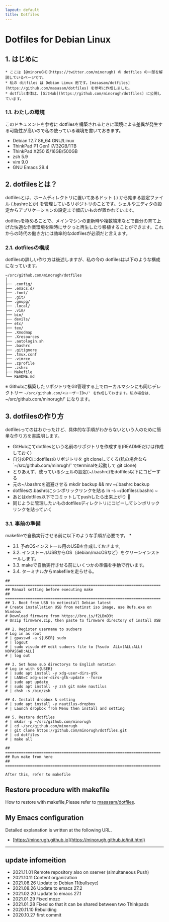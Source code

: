 ```yaml
---
layout: default
title: Dotfiles
---
```


# Dotfiles for Debian Linux

## 1. はじめに
```note
* ここは [@minoruGH](https://twitter.com/minorugh) の dotfiles の一部を解説しているページです。
* 私の ditfiles は Debian Linux 用です。[masasam/dotfiles](https://github.com/masasam/dotfiles) を参考に作成しました。
* dotfils本体は、[GitHub](https://github.com/minorugh/dotfiles) に公開しています。

```
### 1.1. わたしの環境
このドキュメントを参考に dotfilesを構築されるときに環境による差異が発生する可能性が高いので私の使っている環境を書いておきます。

* Debian 12.7  86_64 GNU/Linux
* ThinkPad P1 Gen1 i7/32GB/1TB
* ThinkPad X250 i5/16GB/500GB
* zsh 5.9
* vim 9.0
* GNU Emacs 29.4

## 2. dotfilesとは？
dotfilesとは、ホームディレクトリに置いてあるドット (.) から始まる設定ファイル (.bashrcとか) を管理しているリポジトリのことです。シェルやエディタの設定からアプリケーションの設定まで幅広いものが置かれています。

dotfilesを極めることで、メインマシンの更新時や複数端末などで自分の育て上げた快適な作業環境を瞬時にサクっと再生したり移植することができます。これからの時代の働き方には効率的なdotfilesが必須だと言えます。

### 2.1. dotfilesの構成
dotfilesの詳しい作り方は後述しますが、私の今の dotfilesは以下のような構成になっています。

```codesession
~/src/github.com/minorugh/dotfiles
│
├── .config/
├── .emacs.d/
├── .font/
├── .git/
├── .gnupg/
├── .local/
├── .vim/
├── bin/
├── devils/
├── etc/
├── tex/
├── .Xmodmap
├── .Xresources
├── .autologin.sh
├── .bashrc
├── .gitignore
├── .tmux.conf
├── .vimrce
├── .zprofile
├── .zshrc
├── Makefile
└── README.md

```
※ Githubに構築したリポジトリをGit管理する上でローカルマシンにも同じデレクトリー `~/src/github.com/<ユーザーID>/' を作成しておきます。私の場合は、`~/src/github.com/minorugh/' になります。


## 3. dotfilesの作り方
dotfilesってのはわかったけど、具体的な手順がわからないという人のために簡単な作り方を書説明します。

* GitHubにてdotfilesという名前のリポジトリを作成する(READMEだけは作成しておく)
* 自分のPCにdotfilesのリポジトリを git cloneしてくる(私の場合なら `~/src/github.com/minrugh/' でterminalを起動して git clone)
* とりあえず、使っているシェルの設定(~/.bashrc)をdotfiles以下にコピーする
* 元の~/.bashrcを退避させる mkdir backup && mv ~/.bashrc backup
* dotfilesの.bashrcにシンボリックリンクを貼る ln -s ~/dotfiles/.bashrc ~
* あとはdotfiles以下でコミットしてpushしたら出来上がり :tada:
* 同じように管理したいものdotfilesディレクトリにコピーしてシンボリックリンクを貼っていく

### 3.1. 事前の準備
makefileで自動実行させる前に以下のような手順が必要です。
* 
* 3.1. 予めOSインストール用のUSBを作成しておきます。
* 3.2. インストールUSBからOS（debian/macOSなど）をクリーンインストールします。
* 3.3. makeで自動実行させる前にいくつかの準備を手動で行います。
* 3.4. ターミナルからmakefileを走らせる。

```
## =====================================================================
## Manual setting before executing make
## =====================================================================
## 1. Boot from USB to netinstall Debian latest
# Create installation USB from netinst iso image, use Rufs.exe on Windows
# Download firmware from https://bre.is/f2LBmD3t
# Unzip firmware.zip, then paste to firmware directory of install USB

## 2. Register username to sudoers
# Log in as root
# | gpasswd -a ${USER} sudo
# | logout
# | sudo visudo ## edit sudoers file to [%sudo  ALL=(ALL:ALL) NOPASSWD:ALL]
# | log out

## 3. Set home sub directorys to English notation
# Log in with ${USER}
# | sudo apt install -y xdg-user-dirs-gtk
# | LANG=C xdg-user-dirs-gtk-update --force
# | sudo apt update
# | sudo apt install -y zsh git make nautilus
# | chsh -s /bin/zsh

## 4. Install dropbox & setting
# | sudo apt install -y nautilus-dropbox
# | Launch dropbox from Menu then install and setting

## 5. Restore dotfiles
# | mkdir -p ~/src/github.com/minorugh
# | cd ~/src/github.com/minorugh
# | git clone https://github.com/minorugh/dotfiles.git
# | cd dotfiles
# | make all

## =====================================================================
## Run make from here
## =====================================================================

After this, refer to makefile
```

## Restore procedure with makefile
How to restore with makefile,Please refer to 
[masasam/dotfiles](https://github.com/masasam/dotfiles). 

## My Emacs configuration 
Detailed explanation is written at the following URL.

* [https://minorugh.github.io](https://minorugh.github.io/init.html) 

----

## update infomeition
* 2021.11.01 Remote repository also on xserver (simultaneous Push)
* 2021.10.11 Content organization
* 2021.08.26 Update to Debian 11(bullseye)
* 2021.08.26 Update to emacs 27.2
* 2021.02.20 Update to emacs 27.1
* 2021.01.29 Fixed mozc
* 2021.01.28 Fixed so that it can be shared between two Thinkpads
* 2020.11.10 Rebuilding
* 2020.10.27 first commit

